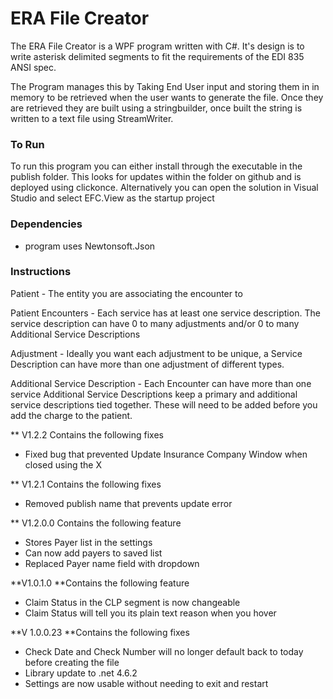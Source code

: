 # ERA File Creator

The ERA File Creator is a WPF program written with C#. It's design is to write asterisk delimited segments to fit the requirements of the EDI 835 ANSI spec.

The Program manages this by Taking End User input and storing them in in memory to be retrieved when the user wants to generate the file.
Once they are retrieved they are built using a stringbuilder, once built the string is written to a text file using StreamWriter.

### To Run
To run this program you can either install through the executable in the publish folder. This looks for updates within the folder on github and is deployed using clickonce.
Alternatively you can open the solution in Visual Studio and select EFC.View as the startup project

### Dependencies
* program uses Newtonsoft.Json

### Instructions
Patient - The entity you are associating the encounter to

Patient Encounters - Each service has at least one service description. The service description can have 0 to many adjustments and/or 0 to many Additional Service Descriptions

Adjustment - Ideally you want each adjustment to be unique, a Service Description can have more than one adjustment of different types.

Additional Service Description - Each Encounter can have more than one service Additional Service Descriptions keep a primary and additional service descriptions tied together. These will need to be added before you add the charge to the patient.

** V1.2.2
Contains the following fixes
* Fixed bug that prevented Update Insurance Company Window when closed using the X

** V1.2.1
Contains the following fixes
* Removed publish name that prevents update error

** V1.2.0.0
Contains the following feature
* Stores Payer list in the settings
* Can now add payers to saved list 
* Replaced Payer name field with dropdown

**V1.0.1.0
**Contains the following feature
* Claim Status in the CLP segment is now changeable
* Claim Status will tell you its plain text reason when you hover

**V 1.0.0.23
**Contains  the following fixes
* Check Date and Check Number will no longer default back to today before creating the file
* Library update to .net 4.6.2
* Settings are now usable without needing to exit and restart
